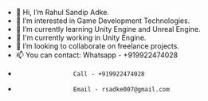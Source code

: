 - 👋 Hi, I’m Rahul Sandip Adke.
- 👀 I’m interested in Game Development Technologies.
- 🌱 I’m currently learning Unity Engine and Unreal Engine.
- 🌱 I'm currently working in Unity Engine. 
- 💞️ I’m looking to collaborate on freelance projects.
- 📫 You can contact: Whatsapp - +919922474028
-                     Call - +919922474028
-                     Email - rsadke007@gmail.com

<!---
Rrahul007/Rrahul007 is a ✨ special ✨ repository because its `README.md` (this file) appears on your GitHub profile.
You can click the Preview link to take a look at your changes.
--->

